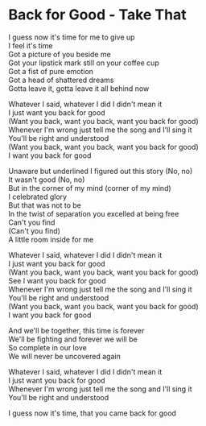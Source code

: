 # Back for Good - Take That

I guess now it's time for me to give up\
I feel it's time\
Got a picture of you beside me\
Got your lipstick mark still on your coffee cup\
Got a fist of pure emotion\
Got a head of shattered dreams\
Gotta leave it, gotta leave it all behind now

Whatever I said, whatever I did I didn't mean it\
I just want you back for good\
(Want you back, want you back, want you back for good)\
Whenever I'm wrong just tell me the song and I'll sing it\
You'll be right and understood\
(Want you back, want you back, want you back for good)\
I want you back for good

Unaware but underlined I figured out this story (No, no)\
It wasn't good (No, no)\
But in the corner of my mind (corner of my mind)\
I celebrated glory\
But that was not to be\
In the twist of separation you excelled at being free\
Can't you find\
(Can't you find)\
A little room inside for me

Whatever I said, whatever I did I didn't mean it\
I just want you back for good\
(Want you back, want you back, want you back for good)\
See I want you back for good\
Whenever I'm wrong just tell me the song and I'll sing it\
You'll be right and understood\
(Want you back, want you back, want you back for good)\
I want you back for good

And we'll be together, this time is forever\
We'll be fighting and forever we will be\
So complete in our love\
We will never be uncovered again

Whatever I said, whatever I did I didn't mean it\
I just want you back for good\
Whenever I'm wrong just tell me the song and I'll sing it\
You'll be right and understood

I guess now it's time, that you came back for good